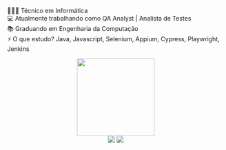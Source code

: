 👨🏽‍💻 Técnico em Informática
<br/>💻 Atualmente trabalhando como QA Analyst | Analista de Testes
<br/>📚 Graduando em Engenharia da Computação
<br/>⚡️ O que estudo? Java, Javascript, Selenium, Appium, Cypress, Playwright, Jenkins

<div align="center">
  <a href="https://github.com/leonardo16silva12">
    <img height="180em" src="https://github-readme-stats.vercel.app/api/top-langs/?username=leonardo16silva12&layout=compact&show_icons=true&theme=tokyonight" />
</div>

  <div align="center">
  <a href = "mailto:leonardofelipesilva207@gmail.com"><img src="https://img.shields.io/badge/-Gmail-c14438?style=for-the-badge&logo=Gmail&logoColor=white" target="_blank"></a>
  <a href="https://www.linkedin.com/in/leonardo-s-a496bb18b/" target="_blank"><img src="https://img.shields.io/badge/-LinkedIn-%230077B5?style=for-the-badge&logo=linkedin&logoColor=white" target="_blank"></a> 
</div>



